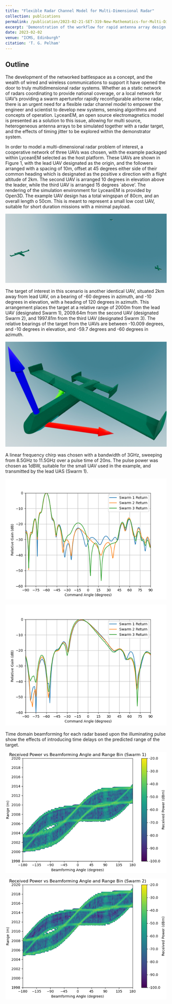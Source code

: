 ```yaml
---
title: "Flexible Radar Channel Model for Multi-Dimensional Radar" 
collection: publications
permalink: /publication/2023-02-21-SET-319-New-Mathematics-for-Multi-Dimensional-Radar-Systems
excerpt: 'Demonstration of the workflow for rapid antenna array design and analysis using LyceanEM'
date: 2023-02-02
venue: "ICMS, Edinburgh"
citation: 'T. G. Pelham'
---
```




Outline
---
The  development  of  the  networked  battlespace  as  a  concept,  and  the wealth  of  wired  and  wireless communications to support it have opened the door to truly multidimensional radar systems. Whether as a static network of radars coordinating to provide national coverage, or a local network for UAV’s providing a  swarm  aperturefor  rapidly  reconfigurable  airborne  radar,  there  is  an  urgent  need  for  a  flexible  radar channel  model  to  empower  the  engineer  and  scientist  to  develop  new  systems,  sensing  algorithms  and concepts of operation. LyceanEM, an open source electromagnetics model is presented as a solution to this issue, allowing for multi source, heterogeneous antenna arrays to be simulated together with a radar target, and the effects of timing jitter to be explored within the demonstrator system.

In order to model a multi-dimensional radar problem of interest, a cooperative network of three UAVs was
chosen, with the example packaged within LyceanEM selected as the host platform. These UAVs are
shown in Figure 1, with the lead UAV designated as the origin, and the followers arranged with a spacing of
10m, offset at 45 degrees either side of their common heading which is designated as the positive x direction
with a flight altitude of 2km. The second UAV is arranged 10 degrees in elevation above the leader, while
the third UAV is arranged 15 degrees `above’. The rendering of the simulation environment for LyceanEM
is provided by Open3D. The example UAV design has a total wingspan of 80cm, and an overall length o
50cm. This is meant to represent a small low cost UAV, suitable for short duration missions with a minimal
payload.

![Cooperative Radar Swarm](/images/SwarminFormation.png "Three UAS Swarm flying in formation")

The target of interest in this scenario is another identical UAV, situated 2km away from lead UAV, on a
bearing of -60 degrees in azimuth, and -10 degrees in elevation, with a heading of 120 degrees in azimuth.
This arrangement places the target at a relative range of 2000m from the lead UAV (designated Swarm 1),
2009.64m from the second UAV (designated Swarm 2), and 1997.81m from the third UAV (designated
Swarm 3). The relative bearings of the target from the UAVs are between -10.009 degrees, and -10 degrees
in elevation, and -59.7 degrees and -60 degrees in azimuth.

![Target UAS](/images/TargetwithScatteringPoints.png "Notional Target for Modelling at 2km range")

A linear frequency chirp was chosen with a bandwidth of 3GHz, sweeping from 8.5GHz to 11.5GHz over a pulse time of 20ns.
The pulse power was chosen as 1dBW, suitable for the small UAV used in the example, and transmitted by the lead UAS (Swarm 1).

![Frequency Domain Angle of Arrival (Azimuth)](/images/FrequencyDomainBeamformingAzimuth.png "Calculated Angle of Arrival in Azimuth for all UAS")

![Frequency Domain Angle of Arrival (Elevation)](/images/FrequencyDomainBeamformingElevation.png "Calculated Angle of Arrival in Elevation for all UAS")

Time domain beamforming for each radar based upon the illuminating pulse show the effects of introducing time delays on the predicted range of the target.

![Time Domain Range Map](/images/Swarm1RangeMap.png "Range vs Beamforming Angle for UAS 1 (Transmitter)")

![Time Domain Range Map](/images/Swarm2RangeMap.png "Range vs Beamforming Angle for UAS 2 (Passive Receiver)")


